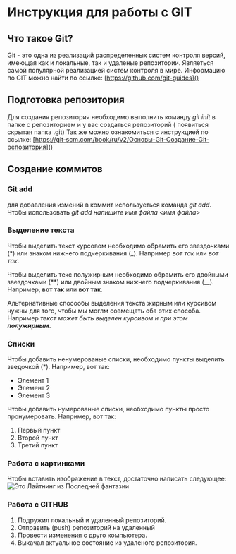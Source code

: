 # Инструкция для работы с GIT

## Что такое Git?
Git - это одна из реализаций распределенных систем контроля версий, имеющая как и локальные, так и удаленые репозитории. Являеться самой популярной реализацией систем контроля в мире. Информацию по GIT можно найти по ссылке: [https://github.com/git-guides]()
## Подготовка репозитория
Для создания репозитория необходимо выполнить команду *git init* в папке с репозиторием и у вас создаться репозиторий ( появиться скрытая папка .git)
Так же можно ознакомиться с инструкцией по ссылке: [https://git-scm.com/book/ru/v2/Основы-Git-Создание-Git-репозитория]()
## Создание коммитов
### Git add
для добавления измений в коммит используеться команда *git add*. Чтобы использовать *git add напишите имя файла <имя файла>*
 
 ### Выделение текста
 Чтобы выделить текст курсовом необходимо обрамить его звездочками (*) или знаком нижнего подчеркивания (_). Например *вот так* или _вот так_.

 Чтобы выделить текс полужирным необходимо обрамить его двойными звездочками (**) или двойным знаком нижнего подчеркивания (__). Например, **вот так** или __вот так__.
 
 Альтернативные спосообы выделения текста жирным или курсивом нужны для того, чтобы мы моглм совмещать оба этих способа. Например _текст может быть выделен курсивом и при этом **полужирным**_.
 
 ### Списки
Чтобы добавить ненумерованые списки, необходимо пункты выделить зведочкой (*).
 Например, вот так:
 * Элемент 1
 * Элемент 2
 * Элемент 3

 Чтобы добавить нумерованые списки, необходимо пункты просто пронумеровать.
 Например, вот так:
 1. Первый пункт
 2. Второй пункт
 3. Третий пункт

### Работа с картинками
Чтобы вставить изображение в текст, достаточно написать следующее: ![Это Лайтнинг из Последней фантазии](Lightning.jpeg)

### Работа с GITHUB

 1. Подружил локальный и удаленный репозиторий.
 2. Отправить (push) репозиторий на удаленный
 3. Провести изменения с друго компьютера.
 4. Выкачал актуальное состояние из удаленого репозитория.